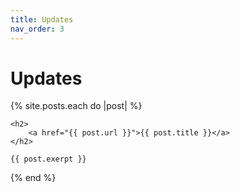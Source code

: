 ```yaml
---
title: Updates
nav_order: 3
---
```


# Updates

{% site.posts.each do |post| %}

    <h2>
        <a href="{{ post.url }}">{{ post.title }}</a>
    </h2>

    {{ post.exerpt }}

{% end %}
